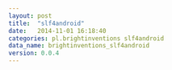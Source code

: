 ```yaml
---
layout: post
title:  "slf4android"
date:   2014-11-01 16:18:40
categories: pl.brightinventions slf4android
data_name: brightinventions_slf4android
version: 0.0.4
---
```

